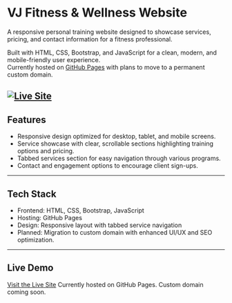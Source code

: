 # VJ Fitness & Wellness Website

A responsive personal training website designed to showcase services, pricing, and contact information for a fitness professional.

Built with HTML, CSS, Bootstrap, and JavaScript for a clean, modern, and mobile-friendly user experience.  
Currently hosted on [GitHub Pages]([https://jonalo1110.github.io/VJFitness](https://jonalo1110.github.io/VJ-Fitness/)) with plans to move to a permanent custom domain.

[![Live Site](Live_Demo-Visit_Site-blue)]([https://jonalo1110.github.io/VJFitness](https://jonalo1110.github.io/VJ-Fitness/))
---

## Features
- Responsive design optimized for desktop, tablet, and mobile screens.  
- Service showcase with clear, scrollable sections highlighting training options and pricing.  
- Tabbed services section for easy navigation through various programs.  
- Contact and engagement options to encourage client sign-ups.

---

## Tech Stack
- Frontend: HTML, CSS, Bootstrap, JavaScript  
- Hosting: GitHub Pages  
- Design: Responsive layout with tabbed service navigation  
- Planned: Migration to custom domain with enhanced UI/UX and SEO optimization.

---

## Live Demo
[Visit the Live Site]([https://jonalo1110.github.io/VJFitness](https://jonalo1110.github.io/VJ-Fitness/))  
Currently hosted on GitHub Pages. Custom domain coming soon.
